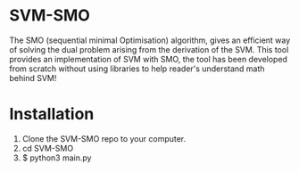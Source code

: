 # SVM-SMO

The SMO (sequential minimal Optimisation) algorithm, gives an efficient way of solving 
the dual problem arising from the derivation of the SVM. This tool provides an implementation 
of SVM with SMO, the tool has been developed from scratch without using libraries to help reader's 
understand math behind SVM!

# Installation

 1. Clone the SVM-SMO repo to your computer.
 2. cd SVM-SMO
 3. $ python3 main.py
